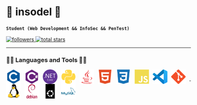 # 🏡 insodel 🏡

**` Student (Web Development && InfoSec && PenTest)  `**
<p align='left'>
  <a href="https://github.com/insodel?tab=followers"> 
    <img alt="followers" title="Follow me on Github" src="https://custom-icon-badges.demolab.com/github/followers/insodel?color=236ad4&labelColor=1155ba&style=plastic&logo=person-add&label=FOLLOW ME&logoColor=white"/>
  </a>
  <a href="https://github.com/insodel?tab=repositories&sort=stargazers"> 
    <img alt="total stars" title="Stars on Github" src="https://custom-icon-badges.demolab.com/github/stars/insodel?color=%23E1AD0E&labelColor=C79600&style=plastic&logo=star&label=TOTAL STARS&logoColor=yellow"/>
  </a> 
</p>

---

### 🐱‍💻 Languages and Tools 🐱‍💻

<p>
  <img align="left" alt="C" width="40px" style="padding-right:10px;" src="https://github.com/devicons/devicon/blob/master/icons/c/c-plain.svg"/>
  <img align="left" alt="C Sharp" width="40px" style="padding-right:10px;" src="https://github.com/devicons/devicon/blob/master/icons/csharp/csharp-plain.svg"/>
  <img align="left" alt=".NET Core" width="40px" style="padding-right:10px;" src="https://github.com/devicons/devicon/blob/master/icons/dotnetcore/dotnetcore-original.svg"/>
  <img align="left" alt="Python" width="40px" style="padding-right:10px;" src="https://github.com/devicons/devicon/blob/master/icons/python/python-plain.svg"/>
  <img align="left" alt="Java" width="40px" style="padding-right:10px;" src="https://github.com/devicons/devicon/blob/master/icons/java/java-plain.svg"/>
  <img align="left" alt="HTML5" width="40px" style="padding-right:10px;" src="https://github.com/devicons/devicon/blob/master/icons/html5/html5-plain.svg"/>
  <img align="left" alt="CSS3" width="40px" style="padding-right:10px;" src="https://github.com/devicons/devicon/blob/master/icons/css3/css3-plain.svg"/>
  <img align="left" alt="JavaScript" width="40px" style="padding-right:10px;" src="https://github.com/devicons/devicon/blob/master/icons/javascript/javascript-plain.svg"/>
  <img align="left" alt="Visual Studio Code" width="40px" style="padding-right:10px;" src="https://github.com/devicons/devicon/blob/master/icons/vscode/vscode-original.svg"/>
  <img align="left" alt="Git" width="40px" style="padding-right:10px;" src="https://github.com/devicons/devicon/blob/master/icons/git/git-original.svg"/>
  <img align="left" alt="Linux" width="40px" style="padding-right:10px;" src="https://github.com/devicons/devicon/blob/master/icons/linux/linux-original.svg"/>
  <img align="left" alt="Debian" width="40px" style="padding-right:10px;" src="https://github.com/devicons/devicon/blob/master/icons/debian/debian-plain-wordmark.svg"/>
  <img align="left" alt="Ubuntu" width="40px" style="padding-right:10px;" src="https://github.com/devicons/devicon/blob/master/icons/ubuntu/ubuntu-plain.svg"/>
  <img align="left" alt="MySQL" width="40px" style="padding-right:10px;" src="https://github.com/devicons/devicon/blob/master/icons/mysql/mysql-plain-wordmark.svg"/>  
  <br>
</p>

---


